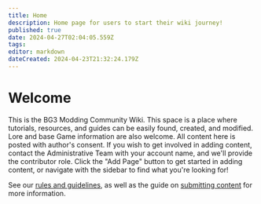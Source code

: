 ```yaml
---
title: Home
description: Home page for users to start their wiki journey!
published: true
date: 2024-04-27T02:04:05.559Z
tags: 
editor: markdown
dateCreated: 2024-04-23T21:32:24.179Z
---
```


# Welcome
This is the BG3 Modding Community Wiki. This space is a place where tutorials, resources, and guides can be easily found, created, and modified. Lore and base Game information are also welcome. All content here is posted with author's consent. If you wish to get involved in adding content, contact the Administrative Team with your account name, and we'll provide the contributor role. Click the "Add Page" button to get started in adding content, or navigate with the sidebar to find what you're looking for! 

See our [rules and guidelines](https://wiki.bg3.community/en/meta/guidelines), as well as the guide on [submitting content](https://wiki.bg3.community/en/meta/submitting-content) for more information.